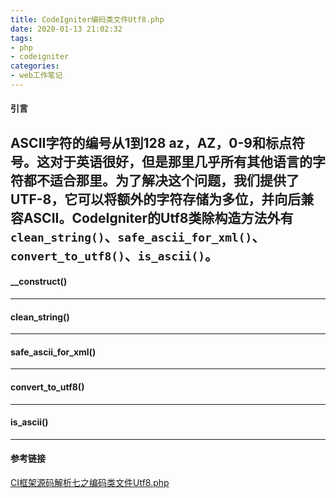 ```yaml
---
title: CodeIgniter编码类文件Utf8.php
date: 2020-01-13 21:02:32
tags:
- php
- codeigniter
categories:
- web工作笔记
---
```


#### 引言 ####
ASCII字符的编号从1到128 az，AZ，0-9和标点符号。这对于英语很好，但是那里几乎所有其他语言的字符都不适合那里。为了解决这个问题，我们提供了UTF-8，它可以将额外的字符存储为多位，并向后兼容ASCII。CodeIgniter的Utf8类除构造方法外有`clean_string()`、`safe_ascii_for_xml()`、`convert_to_utf8()`、`is_ascii()`。
---

#### __construct() ####

----

#### clean_string() ####

----

#### safe_ascii_for_xml() ####

----

#### convert_to_utf8() ####

----

#### is_ascii() ####

----


#### 参考链接 ####
[CI框架源码解析七之编码类文件Utf8.php](https://blog.csdn.net/Zhihua_W/article/details/52868786)
